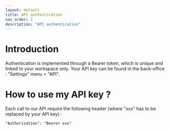 ```yaml
---
layout: default
title: API authentication
nav_order: 2
description: "API authentication"
---
```


# Introduction

Authentication is implemented through a Bearer token, which is unique and linked to your workspace only.
Your API key can be found in the back-office : "Settings" menu > "API".

# How to use my API key ?

Each call to our API require the following header (where "xxx" has to be replaced by your API key) :

````
"Authorization": "Bearer xxx"
````